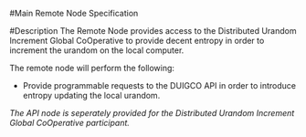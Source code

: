 #Main Remote Node Specification

#Description
The Remote Node provides access to the Distributed Urandom Increment Global CoOperative to provide decent entropy in order to increment the urandom on the local computer. 

The remote node will perform the following:
* Provide programmable requests to the DUIGCO API in order to introduce entropy updating the local urandom.

*The API node is seperately provided for the Distributed Urandom Increment Global CoOperative participant.*
